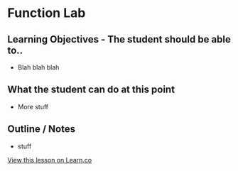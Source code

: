 # Function Lab


## Learning Objectives - The student should be able to..

* Blah blah blah



## What the student can do at this point 

* More stuff



## Outline / Notes

*  stuff

<a href='https://learn.co/lessons/FunctionLab' data-visibility='hidden'>View this lesson on Learn.co</a>
